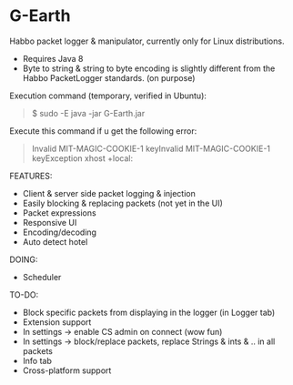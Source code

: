 # G-Earth
Habbo packet logger & manipulator, currently only for Linux distributions. 

- Requires Java 8
- Byte to string & string to byte encoding is slightly different from the Habbo PacketLogger standards. (on purpose)

Execution command (temporary, verified in Ubuntu):
> $ sudo -E java -jar G-Earth.jar 

Execute this command if u get the following error:
> Invalid MIT-MAGIC-COOKIE-1 keyInvalid MIT-MAGIC-COOKIE-1 keyException
> xhost +local:


FEATURES:
* Client & server side packet logging & injection
* Easily blocking & replacing packets (not yet in the UI)
* Packet expressions
* Responsive UI
* Encoding/decoding
* Auto detect hotel

DOING:
* Scheduler

TO-DO:
* Block specific packets from displaying in the logger (in Logger tab)
* Extension support
* In settings -> enable CS admin on connect (wow fun)
* In settings -> block/replace packets, replace Strings & ints & .. in all packets
* Info tab
* Cross-platform support
